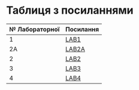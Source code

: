 # Таблиця з посиланнями

|№ Лабораторної|Посилання|
|---|---|
|1|[LAB1](https://github.com/mixapaco/devopsLab1)|
|2A|[LAB2A](https://github.com/mixapaco/devopsLab1/tree/main/devopslab2a)|
|2|[LAB2](https://github.com/mixapaco/devopsLab2)|
|3|[LAB3](https://github.com/mixapaco/devopsLab1/tree/main/lab3)|
|4|[LAB4](https://github.com/mixapaco/devopsLab1/tree/main/lab4)|

